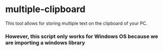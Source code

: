 # multiple-clipboard
This tool allows for storing multiple text on the clipboard of your PC.

### However, this script only works for Windows OS because we are importing a windows library
